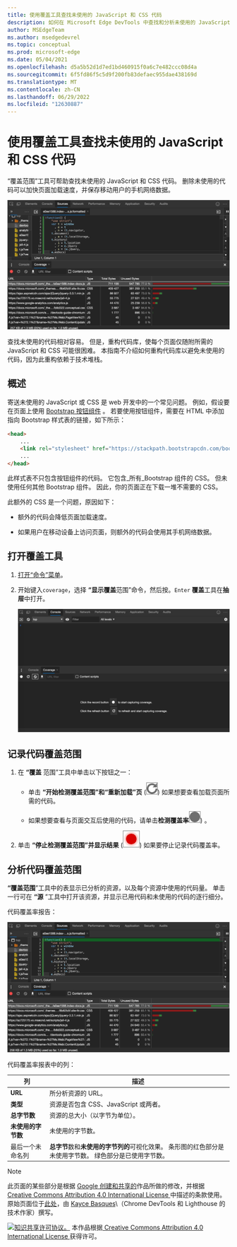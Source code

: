```yaml
---
title: 使用覆盖工具查找未使用的 JavaScript 和 CSS 代码
description: 如何在 Microsoft Edge DevTools 中查找和分析未使用的 JavaScript 和 CSS 代码。
author: MSEdgeTeam
ms.author: msedgedevrel
ms.topic: conceptual
ms.prod: microsoft-edge
ms.date: 05/04/2021
ms.openlocfilehash: d5a5b52d1d7ed1bd460915f0a6c7e482ccc08d4a
ms.sourcegitcommit: 6f5fd86f5c5d9f200fb83defaec955dae438169d
ms.translationtype: MT
ms.contentlocale: zh-CN
ms.lasthandoff: 06/29/2022
ms.locfileid: "12630887"
---
```

<!-- Copyright Kayce Basques

   Licensed under the Apache License, Version 2.0 (the "License");
   you may not use this file except in compliance with the License.
   You may obtain a copy of the License at

       https://www.apache.org/licenses/LICENSE-2.0

   Unless required by applicable law or agreed to in writing, software
   distributed under the License is distributed on an "AS IS" BASIS,
   WITHOUT WARRANTIES OR CONDITIONS OF ANY KIND, either express or implied.
   See the License for the specific language governing permissions and
   limitations under the License.  -->
# <a name="find-unused-javascript-and-css-code-with-the-coverage-tool"></a>使用覆盖工具查找未使用的 JavaScript 和 CSS 代码

“覆盖范围”工具可帮助查找未使用的 JavaScript 和 CSS 代码。  删除未使用的代码可以加快页面加载速度，并保存移动用户的手机网络数据。

![分析代码覆盖率。](../media/coverage-sources-resource-drawer-coverage.msft.png)

查找未使用的代码相对容易。  但是，重构代码库，使每个页面仅随附所需的 JavaScript 和 CSS 可能很困难。  本指南不介绍如何重构代码库以避免未使用的代码，因为此重构依赖于技术堆栈。


<!-- ====================================================================== -->
## <a name="overview"></a>概述

寄送未使用的 JavaScript 或 CSS 是 web 开发中的一个常见问题。  例如，假设要在页面上使用 [Bootstrap 按钮组件](https://getbootstrap.com/docs/4.3/components/buttons) 。  若要使用按钮组件，需要在 HTML 中添加指向 Bootstrap 样式表的链接，如下所示：

```html
<head>
    ...
    <link rel="stylesheet" href="https://stackpath.bootstrapcdn.com/bootstrap/4.3.1/css/bootstrap.min.css" integrity="sha384-ggOyR0iXCbMQv3Xipma34MD+dH/1fQ784/j6cY/iJTQUOhcWr7x9JvoRxT2MZw1T" crossorigin="anonymous">
    ...
</head>
```

此样式表不只包含按钮组件的代码。  它包含_所有_Bootstrap 组件的 CSS。  但未使用任何其他 Bootstrap 组件。  因此，你的页面正在下载一堆不需要的 CSS。

此额外的 CSS 是一个问题，原因如下：

*  额外的代码会降低页面加载速度。  <!-- See [Render-Blocking CSS](/web/fundamentals/performance/critical-rendering-path/render-blocking-css). -->

*  如果用户在移动设备上访问页面，则额外的代码会使用其手机网络数据。


<!-- ====================================================================== -->
## <a name="open-the-coverage-tool"></a>打开覆盖工具

1. [打开“命令”菜单](../command-menu/index.md)。

1. 开始键入`coverage`，选择 **“显示覆盖**范围”命令，然后按。`Enter`  **覆盖**工具在**抽屉**中打开。

   ![覆盖工具。](../media/coverage-console-drawer-coverage-empty.msft.png)


<!-- ====================================================================== -->
## <a name="record-code-coverage"></a>记录代码覆盖范围

1. 在 **“覆盖** 范围”工具中单击以下按钮之一：

   *  单击 **“开始检测覆盖范围”和“重新加载”页** (![“开始检测覆盖范围”和“重新加载”页。](../media/reload-icon.msft.png)) <!--todo: check UI string--> 如果想要查看加载页面所需的代码。

   *  如果想要查看与页面交互后使用的代码，请单击**检测覆盖率**![ (检测覆盖率](../media/record-icon.msft.png)) 。

1. 单击 **“停止检测覆盖范围”并显示结果** (![停止检测覆盖率并显示结果](../media/stop-icon.msft.png)) <!--todo: check UI string--> 如果要停止记录代码覆盖率。


<!-- ====================================================================== -->
## <a name="analyze-code-coverage"></a>分析代码覆盖范围

**“覆盖范围**”工具中的表显示已分析的资源，以及每个资源中使用的代码量。  单击一行可在 **“源** ”工具中打开该资源，并显示已用代码和未使用的代码的逐行细分。

代码覆盖率报告：

![代码覆盖率报告。](../media/coverage-sources-resource-drawer-coverage-selected.msft.png)

代码覆盖率报表中的列：

| 列 | 描述 |
| --- | --- |
| **URL** | 所分析资源的 URL。 |
| **类型** | 资源是否包含 CSS、JavaScript 或两者。 |
| **总字节数** | 资源的总大小（以字节为单位）。 |
| **未使用的字节数** | 未使用的字节数。 |
| 最后一个未命名列 | **总字节**数和**未使用的字节列的**可视化效果。  条形图的红色部分是未使用字节数。  绿色部分是已使用字节数。 |


<!-- ====================================================================== -->
> [!NOTE]
> 此页面的某些部分是根据 [Google 创建和共享的](https://developers.google.com/terms/site-policies)作品所做的修改，并根据[ Creative Commons Attribution 4.0 International License ](https://creativecommons.org/licenses/by/4.0)中描述的条款使用。
> 原始页面位于[此处](https://developer.chrome.com/docs/devtools/coverage/)，由 [Kayce Basques](https://developers.google.com/web/resources/contributors#kayce-basques)\（Chrome DevTools 和 Lighthouse 的技术作家）撰写。

[![知识共享许可协议。](../../media/cc-logo/88x31.png)](https://creativecommons.org/licenses/by/4.0)
本作品根据[ Creative Commons Attribution 4.0 International License ](https://creativecommons.org/licenses/by/4.0)获得许可。
